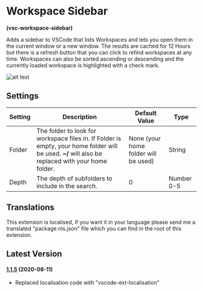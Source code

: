 # Workspace Sidebar

**(vsc-workspace-sidebar)**

Adds a sidebar to VSCode that lists Workspaces and lets you open them in the current window or a new window. The results are cached for 12 Hours but there is a refresh button that you can click to refind workspaces at any time. Workspaces can also be sorted ascending or descending and the currently loaded workspace is highlighted with a check mark.

![alt text](https://raw.githubusercontent.com/sketchbuch/vsc-workspace-sidebar/master/docs/images/preview.gif 'Workspace Sidebar Preview')

## Settings

| Setting | Description                                                                                                                                       | Default Value                        | Type       |
| ------- | ------------------------------------------------------------------------------------------------------------------------------------------------- | ------------------------------------ | ---------- |
| Folder  | The folder to look for workspace files in. If Folder is empty, your home folder will be used. **~/** will also be replaced with your home folder. | None (your home folder will be used) | String     |
| Depth   | The depth of subfolders to include in the search.                                                                                                 | 0                                    | Number 0-5 |

## Translations

This extension is localised, if you want it in your language please send me a translated "package.nls.json" file which you can find in the root of this extension.

## Latest Version

#### [1.1.5](https://github.com/sketchbuch/vsc-workspace-sidebar/compare/v1.1.4...v1.1.5) (2020-08-11)

- Replaced localisation code with "vscode-ext-localisation"
